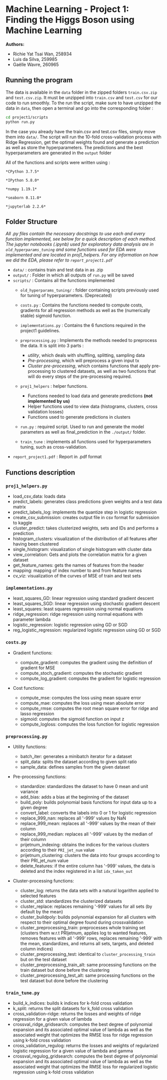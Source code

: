 # Machine Learning - Project 1: Finding the Higgs Boson using Machine Learning 

**Authors:**

- Richie Yat Tsai Wan, 258934
- Luis da Silva, 259985
- Gaëlle Wavre, 260965

## Running the program

The data is available in the `data` folder in the zipped folders `train.csv.zip` and `test.csv.zip`. It must be unzipped into `train.csv` and `test.csv` for our code to run smoothly.
To the run the script, make sure to have unzipped the data in `data`, then open a terminal and go into the corresponding folder : 
```bash
cd project1/scripts
python run.py
```
In the case you already have the train.csv and test.csv files, simply move them into `data/`.
The script will run the 10-fold cross-validation process with Ridge Regression, get the optimal weights found and generate a prediction as well as store the hyperparameters.
The predictions and the best hyperparameters are generated in the `output` folder

All of the functions and scripts were written using :

    *CPython 3.7.5*

    *IPython 5.8.0*

    *numpy 1.19.1*

    *seaborn 0.11.0*

    *jupyterlab 2.2.6*

## Folder Structure 

*All .py files contain the necessary docstrings to use each and every function implemented, see below for a quick description of each method.
The jupyter notebooks (.ipynb) used for exploratory data analysis are in `old_hyperparams_tuning` and some functions used for EDA were implemented and are located in proj1_helpers.
For any information on how we did the EDA, please refer to `report_project1.pdf`*

- `data/` : contains train and test data in as .zip
- `output/` : Folder in which all outputs of `run.py` will be saved
- `scripts/` : Contains all the functions implemented
    - `old_hyperparams_tuning/` : folder containing scripts previously used for tuning of hyperparameters. (Deprecated)
    - `costs.py` : Contains the functions needed to compute costs, gradients for all regression methods as well as the (numerically stable) sigmoid function.
    - `implementations.py` : Contains the 6 functions required in the project1 guidelines.
    - `preprocessing.py` : Implements the methods needed to preprocess the data. It is split into 3 parts : 
        - *utility*, which deals with shuffling, splitting, sampling data 
        - *Pre-processing*, which will preprocess a given input tx
        - *Cluster pre-processing*, which contains functions that apply pre-processing to clustered datasets, as well as two functions that will do every steps of the pre-processing required.
        
    - `proj1_helpers` : helper functions.
        * Functions needed to load data and generate predictions **(not implemented by us)**
        * Helper functions used to view data (histograms, clusters, cross validation losses)
        * Functions used to generate predictions in clusters
    - `run.py` : required script. Used to run and generate the model parameters as well as final_prediction in the `./output/` folder.
    - `train_tune` : implements all functions used for hyperparameters tuning, such as cross-validation.
- `report_project1.pdf` : Report in .pdf format



## Functions description

### `proj1_helpers.py` 

- load_csv_data: loads data 
- predict_labels: generates class predictions given weights and a test data matrix
- predict_labels_log: implements the quantize step in logistic regression
- create_csv_submission: creates output file in csv format for submission to kaggle
- cluster_predict: takes clusterized weights, sets and IDs and performs a prediction
- histogram_clusters: visualization of the distribution of all features after having been clustered
- single_histogram: visualization of single histogram with cluster data
- view_correlation: Gets and plots the correlation matrix for a given dataset
- get_feature_names: gets the names of features from the header
- mapping: mapping of index number to and from feature names
- cv_viz: visualization of the curves of MSE of train and test sets


### `implementations.py`
- least_squares_GD: linear regression using standard gradient descent
- least_squares_SGD: linear regression using stochastic gradient descent
- least_squares: least squares regression using normal equations
- ridge_regression: ridge regression using normal equations with parameter lambda
- logistic_regression: logistic regression using GD or SGD
- reg_logistic_regression: regularized logistic regression using GD or SGD


### `costs.py` 

- Gradient functions:
    - compute_gradient: computes the gradient using the definition of gradient for MSE
    - compute_stoch_gradient: computes the stochastic gradient
    - compute_log_gradient: computes the gradient for logistic regression

- Cost functions:
    - compute_mse: computes the loss using mean square error
    - compute_mae: computes the loss using mean absolute error
    - compute_rmse: computes the root mean square error for ridge and lasso regression
    - sigmoid: computes the sigmoid function on input z
    - compute_logloss: computes the loss function for logistic regression


### `preprocessing.py` 

- Utility functions:
    - batch_iter: generates a minibatch iterator for a dataset
    - split_data: splits the dataset according to given split ratio
    - sample_data: defines samples from the given dataset

- Pre-processing functions:
    - standardize: standardizes the dataset to have 0 mean and unit variance
    - add_bias: adds a bias at the beginning of the dataset
    - build_poly: builds polynomial basis functions for input data up to a given degree
    - convert_label: converts the labels into 0 or 1 for logistic regression
    - replace_999_nan: replaces all '-999' values by NaN
    - replace_999_mean: replaces all '-999' values by the mean of their column
    - replace_999_median: replaces all '-999' values by the median of their column
    - prijetnum_indexing: obtains the indices for the various clusters according to their `PRI_jet_num` value
    - prijetnum_clustering: clusters the data into four groups according to their PRI_jet_num value
    - delete_features: if the entire column has '-999' values, the data is deleted and the index registered in a list `idx_taken_out` 

- Cluster-processing functions:
    - cluster_log: returns the data sets with a natural logarithm applied to selected features
    - cluster_std: standardizes the clusterized datasets
    - cluster_replace: replaces remaining '-999' values for all sets (by default by the mean)
    - cluster_buildpoly: builds polynomial expansion for all clusters with respect to their optimal degree found during crossvalidation
    - cluster_preprocessing_train: preprocesses whole training set (clusters them w.r.t PRIjetnum, applies log to wanted features, removes features with all '-999' rows, replaces remaining '-999' with the mean, standardizes, and returns all sets, targets, and deleted column indices)
    - cluster_preprocessing_test: identical to `cluster_processing_train` but on the test dataset
    - cluster_preprocessing_train_alt: same processing functions on the train dataset but done before the clustering
    - cluster_preprocessing_test_alt: same processing functions on the test dataset but done before the clustering

### `train_tune.py` 
- build_k_indices: builds k indices for k-fold cross validation
- k_split: returns the split datasets for k_fold cross validation
- cross_validation-ridge: returns the losses and weights of ridge regression for a given value of lambda
- crossval_ridge_gridsearch: computes the best degree of polynomial expansion and its associated optimal value of lambda as well as the associated weight that optimizes the RMSE loss for ridge regression using k-fold cross validation
- cross_validation_regulog: returns the losses and weights of regularized logistic regression for a given value of lambda and gamma
- crossval_regulog_gridsearch: computes the best degree of polynomial expansion and its associated optimal value of lambda as well as the associated weight that optimizes the RMSE loss for regularized logistic regression using k-fold cross validation